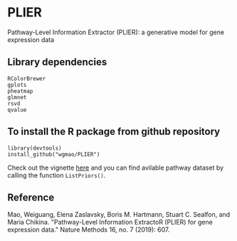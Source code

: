# PLIER
Pathway-Level Information Extractor (PLIER): a generative model for gene expression data

## Library dependencies

```
RColorBrewer
gplots
pheatmap
glmnet
rsvd
qvalue
```


## To install the R package from github repository
```
library(devtools)
install_github("wgmao/PLIER")
```

Check out the vignette [here](vignettes/vignette.pdf) and you can find avilable pathway dataset by calling the function `ListPriors()`.

## Reference
Mao, Weiguang, Elena Zaslavsky, Boris M. Hartmann, Stuart C. Sealfon, and Maria Chikina. "Pathway-Level Information ExtractoR (PLIER) for gene expression data." Nature Methods 16, no. 7 (2019): 607.

